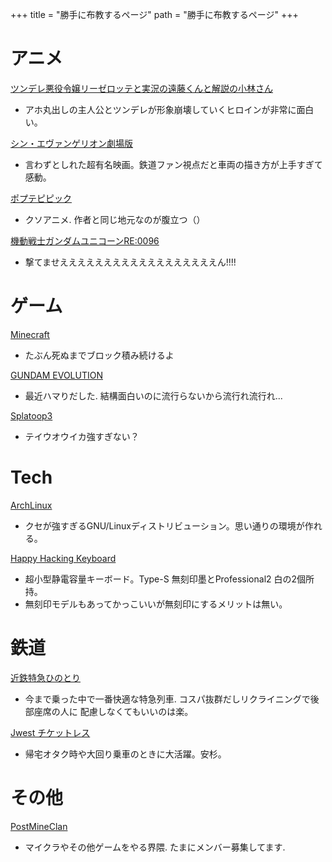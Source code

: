 +++
title = "勝手に布教するページ"
path = "勝手に布教するページ"
+++
# アニメ

[ツンデレ悪役令嬢リーゼロッテと実況の遠藤くんと解説の小林さん](https://tsunlise-pr.com/)
- アホ丸出しの主人公とツンデレが形象崩壊していくヒロインが非常に面白い。

[シン・エヴァンゲリオン劇場版](https://www.evangelion.co.jp/final.html)
- 言わずとしれた超有名映画。鉄道ファン視点だと車両の描き方が上手すぎて感動。

[ポプテピピック](http://hoshiiro.jp/)
- クソアニメ. 作者と同じ地元なのが腹立つ（）

[機動戦士ガンダムユニコーンRE:0096](http://www.gundam-unicorn.net/tv/)
- 撃てませええええええええええええええええええん!!!!

# ゲーム
[Minecraft](https://www.minecraft.net/ja-jp)
- たぶん死ぬまでブロック積み続けるよ

[GUNDAM EVOLUTION](https://gundamevolution.jp/)
- 最近ハマりだした. 結構面白いのに流行らないから流行れ流行れ...

[Splatoop3](https://gundamevolution.jp/)
- テイウオウイカ強すぎない？

# Tech
[ArchLinux](https://www.archlinux.jp/)
- クセが強すぎるGNU/Linuxディストリビューション。思い通りの環境が作れる。

[Happy Hacking Keyboard](https://happyhackingkb.com/jp/)
- 超小型静電容量キーボード。Type-S 無刻印墨とProfessional2 白の2個所持。
- 無刻印モデルもあってかっこいいが無刻印にするメリットは無い。


# 鉄道
[近鉄特急ひのとり](https://www.kintetsu.co.jp/senden/hinotori/)
- 今まで乗った中で一番快適な特急列車. コスパ抜群だしリクライニングで後部座席の人に
配慮しなくてもいいのは楽。

[Jwest チケットレス](https://www.jr-odekake.net/railroad/ticket/tokutoku/jwest_ticketless/)
- 帰宅オタク時や大回り乗車のときに大活躍。安杉。

# その他
[PostMineClan](https://pmchp.pages.dev/)
- マイクラやその他ゲームをやる界隈. たまにメンバー募集してます.